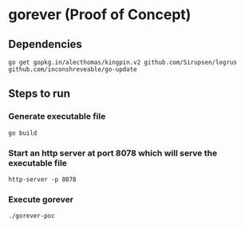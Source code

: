 # gorever (Proof of Concept)

## Dependencies

    go get gopkg.in/alecthomas/kingpin.v2 github.com/Sirupsen/logrus github.com/inconshreveable/go-update

## Steps to run

### Generate executable file
   
    go build
   
### Start an http server at port 8078 which will serve the executable file

    http-server -p 8078
    
### Execute gorever
    
    ./gorever-poc
    
    
